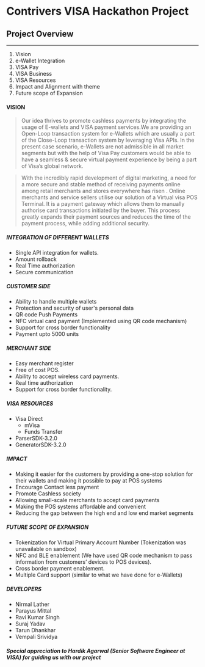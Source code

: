 # **Contrivers VISA Hackathon Project**


## Project Overview 
____

1. Vision
2. e-Wallet Integration
3. VISA Pay
4. VISA Business
5. VISA Resources
6. Impact and Alignment with theme
7. Future scope of Expansion 

 #### VISION

>Our idea thrives to promote cashless payments by integrating the usage of E-wallets and VISA payment services.We are providing an Open-Loop transaction system for e-Wallets which are usually a part of the Close-Loop transaction system by leveraging Visa APIs. 
In the present case scenario, e-Wallets are not admissible in all market segments but with the help of Visa Pay customers would be able to have a seamless & secure virtual payment experience by being a part of Visa’s global network.




> With the incredibly rapid development of digital marketing, a need for a more secure and stable method of receiving payments online among retail merchants and stores everywhere has risen .
Online merchants and service sellers utilise our solution of a Virtual visa POS Terminal. It is a payment gateway which allows them to manually authorise card transactions initiated by the buyer.
This process greatly expands their payment sources and reduces the time of the payment process, while adding additional security.

 ##### INTEGRATION OF DIFFERENT WALLETS

- Single API integration for wallets.
- Amount rollback
- Real Time authorization
- Secure communication

##### CUSTOMER SIDE

- Ability to handle multiple wallets
- Protection and security of user's personal data
- QR code Push Payments
- NFC virtual card payment (Implemented using QR code mechanism)
- Support for cross border functionality
- Payment upto 5000 units

##### MERCHANT SIDE

- Easy merchant register
- Free of cost POS.
- Ability to accept wireless card payments.
- Real time authorization
- Support for cross border functionality.

##### VISA RESOURCES
- Visa Direct
  - mVisa
  - Funds Transfer
- ParserSDK-3.2.0
- GeneratorSDK-3.2.0


##### IMPACT

  - Making it easier for the customers by providing a one-stop solution for their wallets and making it possible to pay at POS systems
  - Encourage Contact less payment
  - Promote Cashless society
  - Allowing small-scale merchants to accept card payments
  - Making the POS systems affordable and convenient 
  - Reducing the gap between the high end and low end market segments

##### FUTURE SCOPE OF EXPANSION

- Tokenization for Virtual Primary Account Number (Tokenization was unavailable on sandbox)
- NFC and BLE enablement (We have used QR code mechanism to pass information from customers’ devices to POS devices).
- Cross border payment enablement.
- Multiple Card support (similar to what we have done for e-Wallets)

##### DEVELOPERS
 - Nirmal Lather
 - Parayus Mittal
 - Ravi Kumar Singh
 - Suraj Yadav
 - Tarun Dhankhar
 - Vempali Srividya
 
##### **Special appreciation to Hardik Agarwal (Senior Software Engineer at VISA) for guiding us with our project**





